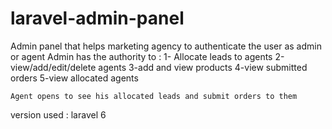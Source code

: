 # laravel-admin-panel
Admin panel that helps marketing agency to authenticate the user as admin or agent 
    Admin has the authority to :
        1- Allocate leads to agents
        2-view/add/edit/delete agents
        3-add and view products
        4-view submitted orders
        5-view allocated agents 

    Agent opens to see his allocated leads and submit orders to them 
version used : laravel 6
